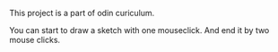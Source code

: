  This project is a part of odin curiculum.

You can start to draw a sketch with one mouseclick.
And end it by two mouse clicks.
